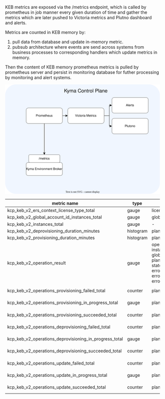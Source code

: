KEB metrics are exposed via the /metrics endpoint, which is called by prometheus in job manner every given duration of
time and gather the metrics which are later pushed to Victoria metrics and Plutno dashboard and alerts.

Metrics are counted in KEB memory by:
1. pull data from database and update in-memory metric.
2. pubsub architecture where events are send across systems from business processes to corresponding handlers which update metrics in memory.

Then the content of KEB memory prometheus metrics is pulled by prometheus server and persist in monitoring database for futher processing by monitoring and alert systems.

![KEB metrics](../assets/metrics.svg)

| metric name                                            | type      | labels                                                                                                  | source            |
|--------------------------------------------------------|-----------|---------------------------------------------------------------------------------------------------------|-------------------|
| kcp_keb_v2_ers_context_license_type_total              | gauge     | license_type                                                                                            | database          |
| kcp_keb_v2_global_account_id_instances_total           | gauge     | global_account_id                                                                                       | database          |
| kcp_keb_v2_instances_total                             | gauge     | -                                                                                                       | database          |
| kcp_keb_v2_deprovisioning_duration_minutes             | histogram | plan_id                                                                                                 | events            |
| kcp_keb_v2_provisioning_duration_minutes               | histogram | plan_id                                                                                                 | events            |
| kcp_keb_v2_operation_result                            | gauge     | operation_id, instance_id, global_account_id, plan_id, type, state, error_category, error_reason, error | events            |
| kcp_keb_v2_operations_provisioning_failed_total        | counter   | plan_id                                                                                                 | events + database |
| kcp_keb_v2_operations_provisioning_in_progress_total   | gauge     | plan_id                                                                                                 | events + database |
| kcp_keb_v2_operations_provisioning_succeeded_total     | counter   | plan_id                                                                                                 | events + database |
| kcp_keb_v2_operations_deprovisioning_failed_total      | counter   | plan_id                                                                                                 | events + database |
| kcp_keb_v2_operations_deprovisioning_in_progress_total | gauge     | plan_id                                                                                                 | events + database |
| kcp_keb_v2_operations_deprovisioning_succeeded_total   | counter   | plan_id                                                                                                 | events + database |
| kcp_keb_v2_operations_update_failed_total              | counter   | plan_id                                                                                                 | events + database |
| kcp_keb_v2_operations_update_in_progress_total         | gauge     | plan_id                                                                                                 | events + database |
| kcp_keb_v2_operations_update_succeeded_total           | counter   | plan_id                                                                                                 | events + database |